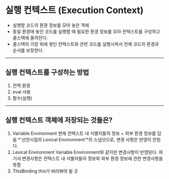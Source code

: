 # 실행 컨텍스트 (Execution Context)

- 실행할 코드의 환경 정보를 모아 놓은 객체
- 동일 환경에 놓인 코드를 실행할 때 필요한 환경 정보를 모아 컨텍스트를 구성하고 콜스택에 올려진다.
- 콜스택의 가장 위에 쌓인 컨텍스트와 관련 코드를 실행시켜서 전체 코드의 환경과 순서를 보장한다.

---

## 실행 컨텍스트를 구성하는 방법

1. 전역 환경
2. eval 사용
3. 함수(실행)

---

## 실행 컨텍스트 객체에 저장되는 것들은?

1. Variable Environment
현재 컨텍스트 내 식별자들의 정보 + 외부 환경 정보를 담음
*'선언시점의 Lexical Environment'*의 스냅샷으로, 변경 사항은 반영이 안된다.
2. Lexical Environment
Variable Environment와 같지만 변경사항이 반영된다.
여기서 변경사항은 컨텍스트 내 식별자들의 정보와 외부 환경 정보에 관한 변경사항을 뜻함
3. ThisBinding
this가 바라봐야 될 곳
